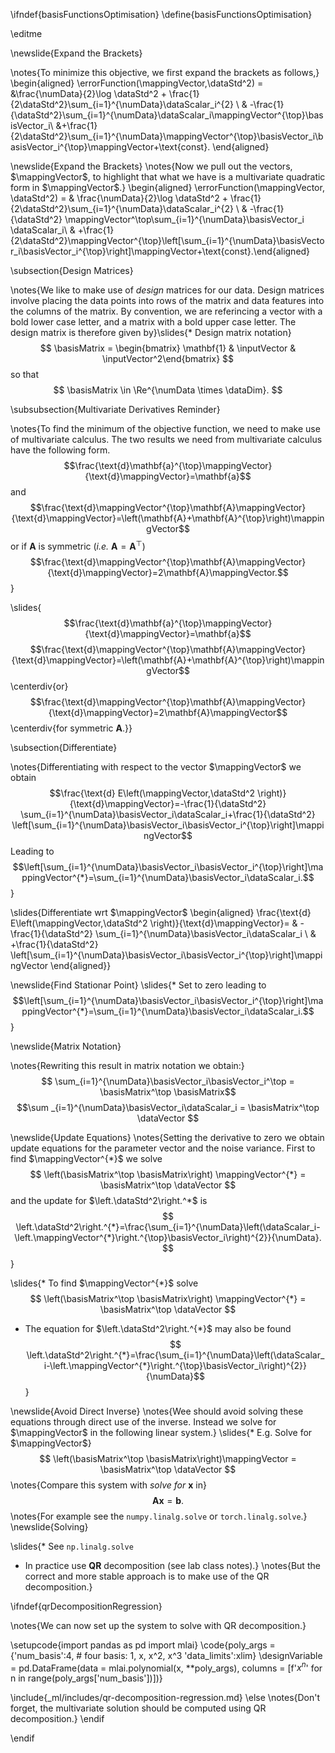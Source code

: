 \ifndef{basisFunctionsOptimisation}
\define{basisFunctionsOptimisation}

\editme


\newslide{Expand the Brackets}

\notes{To minimize this objective, we first expand the brackets as follows,}
\begin{aligned}
  \errorFunction(\mappingVector,\dataStd^2) = &\frac{\numData}{2}\log \dataStd^2 + \frac{1}{2\dataStd^2}\sum_{i=1}^{\numData}\dataScalar_i^{2} \\ & -\frac{1}{\dataStd^2}\sum_{i=1}^{\numData}\dataScalar_i\mappingVector^{\top}\basisVector_i\\ &+\frac{1}{2\dataStd^2}\sum_{i=1}^{\numData}\mappingVector^{\top}\basisVector_i\basisVector_i^{\top}\mappingVector+\text{const}.
\end{aligned}

\newslide{Expand the Brackets}
\notes{Now we pull out the vectors, $\mappingVector$, to highlight that what we have is a multivariate quadratic form in $\mappingVector$.}
\begin{aligned} \errorFunction(\mappingVector, \dataStd^2) = & \frac{\numData}{2}\log \dataStd^2 + \frac{1}{2\dataStd^2}\sum_{i=1}^{\numData}\dataScalar_i^{2} \\ & -\frac{1}{\dataStd^2} \mappingVector^\top\sum_{i=1}^{\numData}\basisVector_i \dataScalar_i\\ & +\frac{1}{2\dataStd^2}\mappingVector^{\top}\left[\sum_{i=1}^{\numData}\basisVector_i\basisVector_i^{\top}\right]\mappingVector+\text{const}.\end{aligned}

\subsection{Design Matrices}

\notes{We like to make use of *design* matrices for our data. Design matrices involve placing the data points into rows of the matrix and data features into the columns of the matrix. By convention, we are referincing a vector with a bold lower case letter, and a matrix with a bold upper case letter. The design matrix is therefore given by}\slides{* Design matrix notation}
  $$
  \basisMatrix = \begin{bmatrix} \mathbf{1} & \inputVector & \inputVector^2\end{bmatrix}
  $$
  so that
  $$
  \basisMatrix \in \Re^{\numData \times \dataDim}.
  $$
  
\subsubsection{Multivariate Derivatives Reminder}

\notes{To find the minimum of the objective function, we need to make use of multivariate calculus. The two results we need from multivariate calculus have the following form.
  $$\frac{\text{d}\mathbf{a}^{\top}\mappingVector}{\text{d}\mappingVector}=\mathbf{a}$$
  and
  $$\frac{\text{d}\mappingVector^{\top}\mathbf{A}\mappingVector}{\text{d}\mappingVector}=\left(\mathbf{A}+\mathbf{A}^{\top}\right)\mappingVector$$
  or if $\mathbf{A}$ is symmetric (*i.e.* $\mathbf{A}=\mathbf{A}^{\top}$)
  $$\frac{\text{d}\mappingVector^{\top}\mathbf{A}\mappingVector}{\text{d}\mappingVector}=2\mathbf{A}\mappingVector.$$}

\slides{
  $$\frac{\text{d}\mathbf{a}^{\top}\mappingVector}{\text{d}\mappingVector}=\mathbf{a}$$
  $$\frac{\text{d}\mappingVector^{\top}\mathbf{A}\mappingVector}{\text{d}\mappingVector}=\left(\mathbf{A}+\mathbf{A}^{\top}\right)\mappingVector$$
\centerdiv{or}
  $$\frac{\text{d}\mappingVector^{\top}\mathbf{A}\mappingVector}{\text{d}\mappingVector}=2\mathbf{A}\mappingVector$$
  \centerdiv{for symmetric $\mathbf{A}$.}}

\subsection{Differentiate}

\notes{Differentiating with respect to the vector $\mappingVector$ we obtain
$$\frac{\text{d} E\left(\mappingVector,\dataStd^2 \right)}{\text{d}\mappingVector}=-\frac{1}{\dataStd^2} \sum_{i=1}^{\numData}\basisVector_i\dataScalar_i+\frac{1}{\dataStd^2} \left[\sum_{i=1}^{\numData}\basisVector_i\basisVector_i^{\top}\right]\mappingVector$$
Leading to
$$\left[\sum_{i=1}^{\numData}\basisVector_i\basisVector_i^{\top}\right]\mappingVector^{*}=\sum_{i=1}^{\numData}\basisVector_i\dataScalar_i.$$}

\slides{Differentiate wrt $\mappingVector$
\begin{aligned}
\frac{\text{d} E\left(\mappingVector,\dataStd^2 \right)}{\text{d}\mappingVector}= & -\frac{1}{\dataStd^2} \sum_{i=1}^{\numData}\basisVector_i\dataScalar_i \\ & +\frac{1}{\dataStd^2} \left[\sum_{i=1}^{\numData}\basisVector_i\basisVector_i^{\top}\right]\mappingVector
\end{aligned}}

\newslide{Find Stationar Point}
\slides{* Set to zero leading to
$$\left[\sum_{i=1}^{\numData}\basisVector_i\basisVector_i^{\top}\right]\mappingVector^{*}=\sum_{i=1}^{\numData}\basisVector_i\dataScalar_i.$$}

\newslide{Matrix Notation}

\notes{Rewriting this result in matrix notation we obtain:}
$$
\sum_{i=1}^{\numData}\basisVector_i\basisVector_i^\top = \basisMatrix^\top \basisMatrix$$
$$\sum _{i=1}^{\numData}\basisVector_i\dataScalar_i = \basisMatrix^\top \dataVector
$$

\newslide{Update Equations}
\notes{Setting the derivative to zero we obtain update equations for the parameter vector and the noise variance. First to find $\mappingVector^{*}$ we solve
  $$
  \left(\basisMatrix^\top \basisMatrix\right)  \mappingVector^{*} = \basisMatrix^\top \dataVector
  $$
and the update for $\left.\dataStd^2\right.^*$ is
  $$
  \left.\dataStd^2\right.^{*}=\frac{\sum_{i=1}^{\numData}\left(\dataScalar_i-\left.\mappingVector^{*}\right.^{\top}\basisVector_i\right)^{2}}{\numData}.
  $$}

\slides{* To find $\mappingVector^{*}$ solve
  $$
  \left(\basisMatrix^\top \basisMatrix\right)  \mappingVector^{*} = \basisMatrix^\top \dataVector
  $$
* The equation for $\left.\dataStd^2\right.^{*}$ may also be found
$$
  \left.\dataStd^2\right.^{*}=\frac{\sum_{i=1}^{\numData}\left(\dataScalar_i-\left.\mappingVector^{*}\right.^{\top}\basisVector_i\right)^{2}}{\numData}$$
  }
  
  
\newslide{Avoid Direct Inverse}
\notes{Wee should avoid solving these equations through direct use of the inverse. Instead we solve for $\mappingVector$ in the following linear system.}
\slides{* E.g. Solve for $\mappingVector$}
  $$
  \left(\basisMatrix^\top \basisMatrix\right)\mappingVector = \basisMatrix^\top \dataVector
$$
\notes{Compare this system with *solve for* $\mathbf{x}$ in} 
$$
\mathbf{A}\mathbf{x} = \mathbf{b}.
$$
\notes{For example see the `numpy.linalg.solve` or `torch.linalg.solve`.}
\newslide{Solving}

\slides{* See `np.linalg.solve`
* In practice use $\mathbf{Q}\mathbf{R}$ decomposition (see lab class notes).}
\notes{But the correct and more stable approach is to make use of the QR decomposition.}

\ifndef{qrDecompositionRegression}

\notes{We can now set up the system to solve with QR decomposition.}

\setupcode{import pandas as pd
import mlai}
\code{poly_args = {'num_basis':4, # four basis: 1, x, x^2, x^3
             'data_limits':xlim}
\designVariable = pd.DataFrame(data = mlai.polynomial(x, **poly_args), 
                   columns = [f'$x^{n}$' for n in range(poly_args['num_basis'])])}

\include{_ml/includes/qr-decomposition-regression.md}
\else
\notes{Don't forget, the multivariate solution should be computed using QR decomposition.}
\endif

\endif

